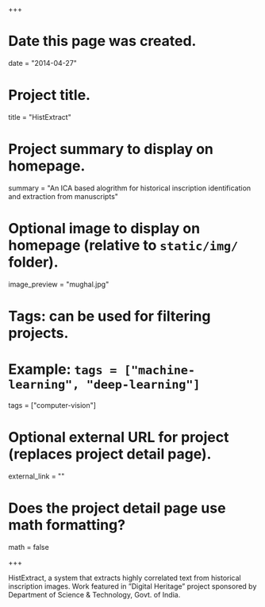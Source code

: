 
+++
# Date this page was created.
date = "2014-04-27"

# Project title.
title = "HistExtract"

# Project summary to display on homepage.
summary = "An ICA based alogrithm for historical inscription identification and extraction from manuscripts"


# Optional image to display on homepage (relative to `static/img/` folder).
image_preview = "mughal.jpg"

# Tags: can be used for filtering projects.
# Example: `tags = ["machine-learning", "deep-learning"]`
tags = ["computer-vision"]

# Optional external URL for project (replaces project detail page).
external_link = ""

# Does the project detail page use math formatting?
math = false


+++

HistExtract, a system that extracts highly correlated text from historical inscription images. Work featured in ”Digital Heritage” project sponsored by Department of Science & Technology, Govt. of India.

